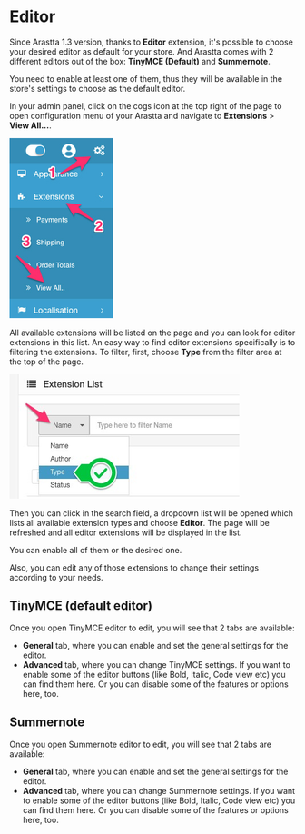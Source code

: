 Editor
==========

Since Arastta 1.3 version, thanks to **Editor** extension, it's possible to choose your desired editor as default for your store. And Arastta comes with 2 different editors out of the box: **TinyMCE (Default)** and **Summernote**.

You need to enable at least one of them, thus they will be available in the store's settings to choose as the default editor.

In your admin panel, click on the cogs icon at the top right of the page to open configuration menu of your Arastta and navigate to **Extensions** > **View All...**.

![View All Extensions](_images/view-all.jpg)

All available extensions will be listed on the page and you can look for editor extensions in this list. An easy way to find editor extensions specifically is to filtering the extensions. To filter, first, choose **Type** from the filter area at the top of the page.

![Extension Type](_images/extension-type.jpg)

Then you can click in the search field, a dropdown list will be opened which lists all available extension types and choose **Editor**. The page will be refreshed and all editor extensions will be displayed in the list.

You can enable all of them or the desired one.

Also, you can edit any of those extensions to change their settings according to your needs.

TinyMCE (default editor)
------------------------

Once you open TinyMCE editor to edit, you will see that 2 tabs are available:

* **General** tab, where you can enable and set the general settings for the editor.
* **Advanced** tab, where you can change TinyMCE settings. If you want to enable some of the editor buttons (like Bold, Italic, Code view etc) you can find them here. Or you can disable some of the features or options here, too.

Summernote
------------------------

Once you open Summernote editor to edit, you will see that 2 tabs are available:

* **General** tab, where you can enable and set the general settings for the editor.
* **Advanced** tab, where you can change Summernote settings. If you want to enable some of the editor buttons (like Bold, Italic, Code view etc) you can find them here. Or you can disable some of the features or options here, too.

